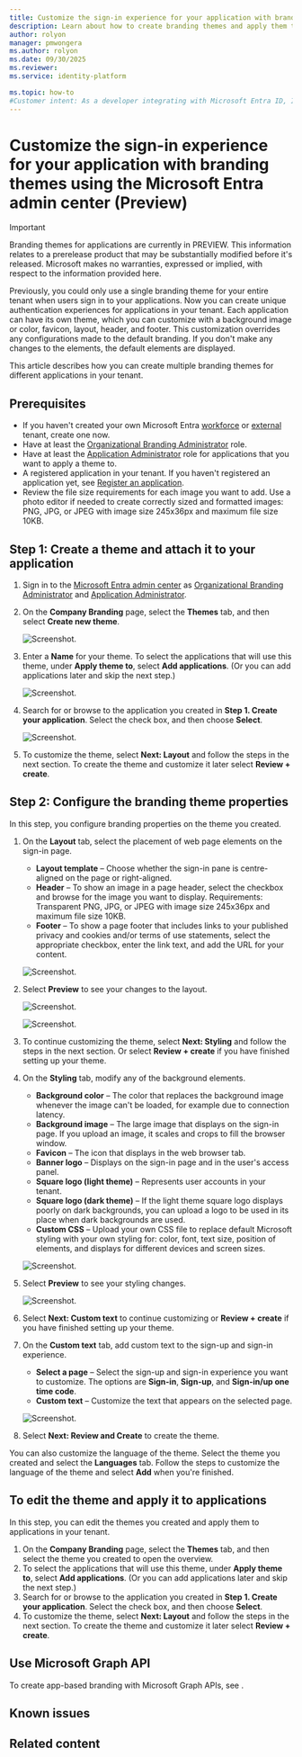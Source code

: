 ```yaml
---
title: Customize the sign-in experience for your application with branding themes using the Microsoft Entra admin center (Preview)
description: Learn about how to create branding themes and apply them to the sign-in experience for your application using the Microsoft Entra admin center.
author: rolyon
manager: pmwongera
ms.author: rolyon
ms.date: 09/30/2025
ms.reviewer: 
ms.service: identity-platform

ms.topic: how-to
#Customer intent: As a developer integrating with Microsoft Entra ID, I want to customize the sign-in experience for my application.
---
```



# Customize the sign-in experience for your application with branding themes using the Microsoft Entra admin center (Preview)

> [!IMPORTANT]
> Branding themes for applications are currently in PREVIEW.
> This information relates to a prerelease product that may be substantially modified before it's released. Microsoft makes no warranties, expressed or implied, with respect to the information provided here.

Previously, you could only use a single branding theme for your entire tenant when users sign in to your applications. Now you can create unique authentication experiences for applications in your tenant. Each application can have its own theme, which you can customize with a background image or color, favicon, layout, header, and footer. This customization overrides any configurations made to the default branding. If you don't make any changes to the elements, the default elements are displayed.

This article describes how you can create multiple branding themes for different applications in your tenant.

## Prerequisites

- If you haven't created your own Microsoft Entra [workforce](../fundamentals/create-new-tenant.md) or [external](../external-id/customers/quickstart-tenant-setup.md) tenant, create one now.
- Have at least the [Organizational Branding Administrator](../identity/role-based-access-control/permissions-reference.md#organizational-branding-administrator) role.
- Have at least the [Application Administrator](../identity/role-based-access-control/permissions-reference.md#application-administrator) role for applications that you want to apply a theme to.
- A registered application in your tenant. If you haven't registered an application yet, see [Register an application](../identity-platform/quickstart-register-app.md).
- Review the file size requirements for each image you want to add. Use a photo editor if needed to create correctly sized and formatted images: PNG, JPG, or JPEG with image size 245x36px and maximum file size 10KB.

## Step 1: Create a theme and attach it to your application

1. Sign in to the [Microsoft Entra admin center](https://entra.microsoft.com/) as [Organizational Branding Administrator](../identity/role-based-access-control/permissions-reference.md#organizational-branding-administrator) and [Application Administrator](../identity/role-based-access-control/permissions-reference.md#application-administrator).

1. On the **Company Branding** page, select the **Themes** tab, and then select **Create new theme**.
   
   ![Screenshot.](media/create-new-theme.png)
   
1. Enter a **Name** for your theme. To select the applications that will use this theme, under **Apply theme to**, select **Add applications**. (Or you can add applications later and skip the next step.)

   ![Screenshot.](media/add-application-to-theme.png)
   
1. Search for or browse to the application you created in **Step 1. Create your application**. Select the check box, and then choose **Select**.
   
   ![Screenshot.](media/select-application.png)
   
1. To customize the theme, select  **Next: Layout** and follow the steps in the next section. To create the theme and customize it later select **Review + create**.

## Step 2: Configure the branding theme properties

In this step, you configure branding properties on the theme you created.

1. On the **Layout** tab, select the placement of web page elements on the sign-in page.
   - **Layout template** – Choose whether the sign-in pane is centre-aligned on the page or right-aligned.
   - **Header** – To show an image in a page header, select the checkbox and browse for the image you want to display. Requirements: Transparent PNG, JPG, or JPEG with image size 245x36px and maximum file size 10KB.
   - **Footer** – To show a page footer that includes links to your published privacy and cookies and/or terms of use statements, select the appropriate checkbox, enter the link text, and add the URL for your content.
     
   ![Screenshot.](media/layout-tab.png)
   
1. Select **Preview** to see your changes to the layout.
   
   ![Screenshot.](media/preview-button.png)
   
   ![Screenshot.](media/sign-in-preview.png)
   
1. To continue customizing the theme, select **Next: Styling** and follow the steps in the next section. Or select **Review + create** if you have finished setting up your theme.

1. On the **Styling** tab, modify any of the background elements.
   - **Background color** – The color that replaces the background image whenever the image can't be loaded, for example due to connection latency.
   - **Background image** – The large image that displays on the sign-in page. If you upload an image, it scales and crops to fill the browser window.
   - **Favicon** – The icon that displays in the web browser tab.
   - **Banner logo** – Displays on the sign-in page and in the user's access panel.
   - **Square logo (light theme)** – Represents user accounts in your tenant.
   - **Square logo (dark theme)** – If the light theme square logo displays poorly on dark backgrounds, you can upload a logo to be used in its place when dark backgrounds are used.
   - **Custom CSS** – Upload your own CSS file to replace default Microsoft styling with your own styling for: color, font, text size, position of elements, and displays for different devices and screen sizes.
     
   ![Screenshot.](media/styling-tab.png)

1. Select **Preview** to see your styling changes.
   
   ![Screenshot.](media/sign-in.png)
   
1. Select **Next: Custom text** to continue customizing or **Review + create** if you have finished setting up your theme.
1. On the **Custom text** tab, add custom text to the sign-up and sign-in experience.
   - **Select a page** – Select the sign-up and sign-in experience you want to customize. The options are **Sign-in**, **Sign-up**, and **Sign-in/up one time code**.
   - **Custom text** – Customize the text that appears on the selected page.
     
   ![Screenshot.](media/create-a-theme.png)
   
1. Select **Next: Review and Create** to create the theme.

You can also customize the language of the theme. Select the theme you created and select the **Languages** tab. Follow the steps to customize the language of the theme and select **Add** when you're finished.

## To edit the theme and apply it to applications

In this step, you can edit the themes you created and apply them to applications in your tenant.

1. On the **Company Branding** page, select the **Themes** tab, and then select the theme you created to open the overview.
1. To select the applications that will use this theme, under **Apply theme to**, select **Add applications**. (Or you can add applications later and skip the next step.)
1. Search for or browse to the application you created in **Step 1. Create your application**. Select the check box, and then choose **Select**.
1. To customize the theme, select **Next: Layout** and follow the steps in the next section. To create the theme and customize it later select **Review + create**.

## Use Microsoft Graph API

To create app-based branding with Microsoft Graph APIs, see .

## Known issues

## Related content
